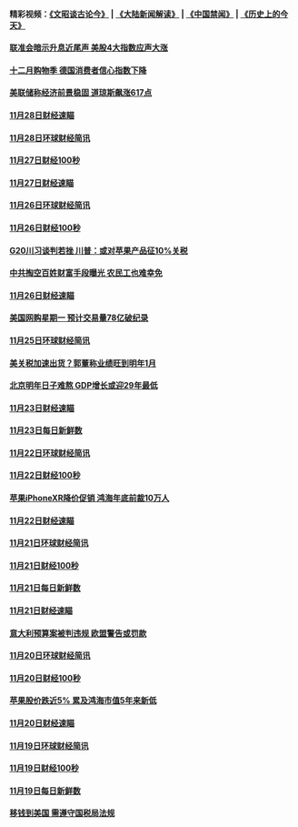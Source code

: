 #### 精彩视频：[《文昭谈古论今》](https://github.com/gfw-breaker/wenzhao/blob/master/README.md?t=11291231) | [《大陆新闻解读》](https://github.com/gfw-breaker/ntdtv-comedy/blob/master/README.md?t=11291231) | [《中国禁闻》](https://github.com/gfw-breaker/ntdtv-news/blob/master/README.md?t=11291231) | [《历史上的今天》](https://github.com/gfw-breaker/today-in-history/blob/master/README.md?t=11291231) 

#### [联准会暗示升息近尾声 美股4大指数应声大涨](../pages/news208/a1401258.md?t=11291231) 

#### [十二月购物季 德国消费者信心指数下降](../pages/news208/a1401166.md?t=11291231) 

#### [美联储称经济前景稳固 道琼斯飙涨617点](../pages/news208/a1401214.md?t=11291231) 

#### [11月28日财经速瞄](../pages/news208/a1401210.md?t=11291231) 

#### [11月28日环球财经简讯](../pages/news208/a1401164.md?t=11291231) 

#### [11月27日财经100秒](../pages/news208/a1401144.md?t=11291231) 

#### [11月27日财经速瞄](../pages/news208/a1401040.md?t=11291231) 

#### [11月26日环球财经简讯](../pages/news208/a1400989.md?t=11291231) 

#### [11月26日财经100秒](../pages/news208/a1400971.md?t=11291231) 

#### [G20川习谈判若挫 川普：或对苹果产品征10%关税](../pages/news208/a1400956.md?t=11291231) 

#### [中共掏空百姓财富手段曝光 农民工也难幸免](../pages/news208/a1400801.md?t=11291231) 

#### [11月26日财经速瞄](../pages/news208/a1400897.md?t=11291231) 

#### [美国网购星期一 预计交易量78亿破纪录](../pages/news208/a1400853.md?t=11291231) 

#### [11月25日环球财经简讯](../pages/news208/a1400834.md?t=11291231) 

#### [美关税加速出货？郭董称业绩旺到明年1月](../pages/news208/a1400825.md?t=11291231) 

#### [北京明年日子难熬  GDP增长或迎29年最低](../pages/news208/a1400727.md?t=11291231) 

#### [11月23日财经速瞄](../pages/news208/a1400579.md?t=11291231) 

#### [11月23日每日新鲜数](../pages/news208/a1400561.md?t=11291231) 

#### [11月22日环球财经简讯](../pages/news208/a1400540.md?t=11291231) 

#### [11月22日财经100秒](../pages/news208/a1400521.md?t=11291231) 

#### [苹果iPhoneXR降价促销  鸿海年底前裁10万人](../pages/news208/a1400490.md?t=11291231) 

#### [11月22日财经速瞄](../pages/news208/a1400437.md?t=11291231) 

#### [11月21日环球财经简讯](../pages/news208/a1400399.md?t=11291231) 

#### [11月21日财经100秒](../pages/news208/a1400374.md?t=11291231) 

#### [11月21日每日新鲜数](../pages/news208/a1400288.md?t=11291231) 

#### [11月21日财经速瞄](../pages/news208/a1400286.md?t=11291231) 

#### [意大利预算案被判违规 欧盟警告或罚款](../pages/news208/a1400280.md?t=11291231) 

#### [11月20日环球财经简讯](../pages/news208/a1400248.md?t=11291231) 

#### [11月20日财经100秒](../pages/news208/a1400231.md?t=11291231) 

#### [苹果股价跌近5% 累及鸿海市值5年来新低](../pages/news208/a1400185.md?t=11291231) 

#### [11月20日财经速瞄](../pages/news208/a1400144.md?t=11291231) 

#### [11月19日环球财经简讯](../pages/news208/a1400102.md?t=11291231) 

#### [11月19日财经100秒](../pages/news208/a1400084.md?t=11291231) 

#### [11月19日每日新鲜数](../pages/news208/a1399985.md?t=11291231) 

#### [移钱到美国 需遵守国税局法规](../pages/news208/a1399928.md?t=11291231) 

